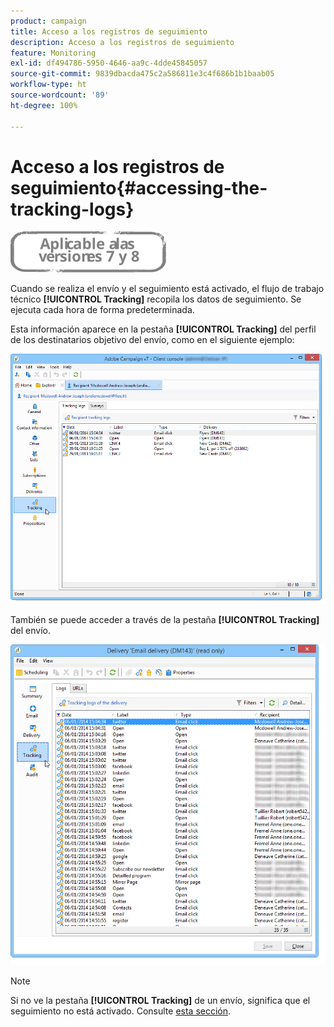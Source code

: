 ```yaml
---
product: campaign
title: Acceso a los registros de seguimiento
description: Acceso a los registros de seguimiento
feature: Monitoring
exl-id: df494786-5950-4646-aa9c-4dde45845057
source-git-commit: 9839dbacda475c2a586811e3c4f686b1b1baab05
workflow-type: ht
source-wordcount: '89'
ht-degree: 100%

---
```


# Acceso a los registros de seguimiento{#accessing-the-tracking-logs}

![](../../assets/common.svg)

Cuando se realiza el envío y el seguimiento está activado, el flujo de trabajo técnico **[!UICONTROL Tracking]** recopila los datos de seguimiento. Se ejecuta cada hora de forma predeterminada.

Esta información aparece en la pestaña **[!UICONTROL Tracking]** del perfil de los destinatarios objetivo del envío, como en el siguiente ejemplo:

![](assets/s_ncs_user_select_tracking_tab_from_recipient.png)

También se puede acceder a través de la pestaña **[!UICONTROL Tracking]** del envío.

![](assets/s_ncs_user_select_tracking_tab_from_del.png)

>[!NOTE]
>
>Si no ve la pestaña **[!UICONTROL Tracking]** de un envío, significa que el seguimiento no está activado. Consulte [esta sección](how-to-configure-tracked-links.md).
